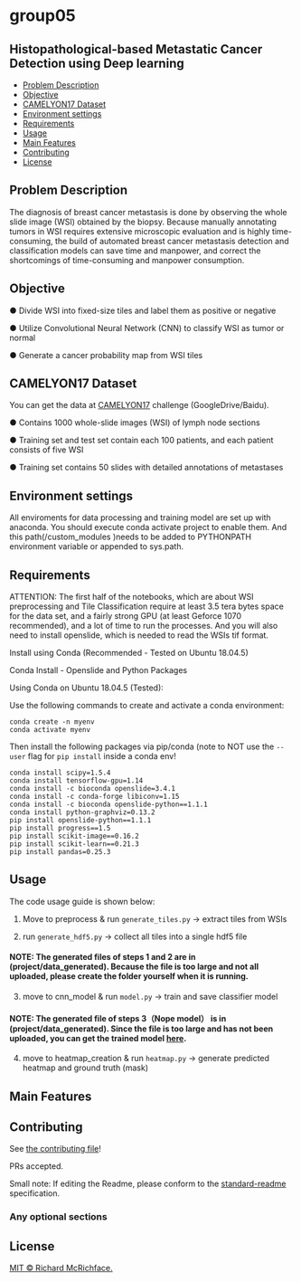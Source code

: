 # group05 

## Histopathological-based  Metastatic Cancer Detection using  Deep learning

- [Problem Description](#problem-description)
- [Objective](#objective)
- [CAMELYON17 Dataset](#camelyon17-dataset)
- [Environment settings](#environment-settings)
- [Requirements](#requirements)
- [Usage](#usage)
- [Main Features](#main-features)
- [Contributing](#contributing)
- [License](#license)

## Problem Description

The diagnosis of breast cancer metastasis is done by observing the whole slide image (WSI) obtained by the biopsy. Because manually annotating tumors in WSI requires extensive microscopic evaluation and is highly time-consuming, the build of automated breast cancer metastasis detection and classification models can save time and manpower, and correct the shortcomings of time-consuming and manpower consumption.

## Objective

● Divide WSI into fixed-size tiles and label them as positive or negative 

● Utilize Convolutional Neural Network (CNN) to classify WSI as tumor or normal

● Generate a cancer probability map from WSI tiles

## CAMELYON17 Dataset

You can get the data at [CAMELYON17](https://camelyon17.grand-challenge.org/download/) challenge (GoogleDrive/Baidu).

● Contains 1000 whole-slide images (WSI) of lymph node sections 

● Training set and test set contain each 100 patients, and each patient consists of five WSI

● Training set contains 50 slides with detailed annotations of metastases

## Environment settings

All enviroments for data processing and training model are set up with anaconda. You should execute conda activate project to enable them. And this path(/custom_modules )needs to be added to PYTHONPATH environment variable or appended to sys.path.

## Requirements

ATTENTION: The first half of the notebooks, which are about WSI preprocessing and Tile Classification require at least 3.5 tera bytes space for the data set, and a fairly strong GPU (at least Geforce 1070 recommended), and a lot of time to run the processes. And you will also need to install openslide, which is needed to read the WSIs tif format.

Install using Conda (Recommended - Tested on Ubuntu 18.04.5)

Conda Install - Openslide and Python Packages

Using Conda on Ubuntu 18.04.5 (Tested):

Use the following commands to create and activate a conda environment:

```
conda create -n myenv
conda activate myenv
```

Then install the following packages via pip/conda (note to NOT use the `--user` flag for `pip install` inside a conda env!

```
conda install scipy=1.5.4
conda install tensorflow-gpu=1.14
conda install -c bioconda openslide=3.4.1
conda install -c conda-forge libiconv=1.15
conda install -c bioconda openslide-python==1.1.1
conda install python-graphviz=0.13.2
pip install openslide-python==1.1.1
pip install progress==1.5
pip install scikit-image==0.16.2
pip install scikit-learn==0.21.3
pip install pandas=0.25.3
```

## Usage

The code usage guide is shown below:

1. Move to preprocess & run `generate_tiles.py`
   -> extract tiles from WSIs

2. run `generate_hdf5.py`
   -> collect all tiles into a single hdf5 file

#### NOTE: The generated files of steps 1 and 2 are in (project/data_generated). Because the file is too large and not all uploaded, please create the folder yourself when it is running.

3. move to cnn_model & run `model.py`
   -> train and save classifier model

#### NOTE: The generated file of steps 3（Nope model） is in (project/data_generated). Since the file is too large and has not been uploaded, you can get the trained model [here](https://drive.google.com/file/d/1D3ZgWnOlkWNJkMFwbR7I3GEpAH7uL-Rw/view?usp=sharing).

4. move to heatmap_creation & run `heatmap.py`
   -> generate predicted heatmap and ground truth (mask)


## Main Features


## Contributing

See [the contributing file](CONTRIBUTING.md)!

PRs accepted.

Small note: If editing the Readme, please conform to the [standard-readme](https://github.com/RichardLitt/standard-readme) specification.

### Any optional sections

## License

[MIT © Richard McRichface.](../LICENSE)
